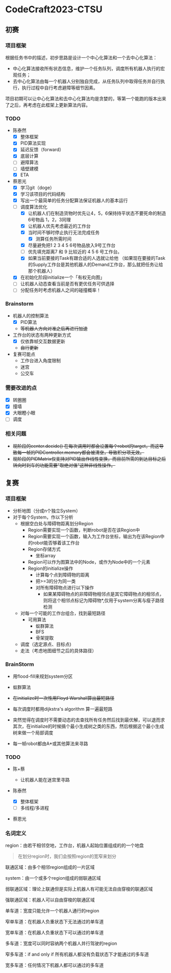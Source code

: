 # CodeCraft2023-CTSU

## 初赛

### 项目框架

根据任务书中的描述，初步思路是设计一个中心化算法和一个去中心化算法：

- 中心化算法接收所有状态信息，维护一个任务队列，调度所有机器人执行的宏观任务；
- 去中心化算法由每一个机器人分别独自完成，从任务队列中取得任务并自行执行，执行过程中自行考虑避障等细节因素。

项目初期可以让中心化算法和去中心化算法均是贪婪的，等第一个能跑的版本出来了之后，再考虑在此框架上更新算法内容。

### TODO

- 陈泰然
    - [x] 整体框架
    - [x] PID算法实现
    - [x] 延迟反馈（forward）
    - [x] 底层计算
    - [ ] 避障算法
    - [ ] 墙壁建模
    - [x] ETA
- 蔡恩光
    - [x] 学习git（doge）
    - [x] 学习该项目的代码结构
    - [x] 写出一个最简单的任务分配算法保证机器人的基本运行
    - [ ] 调度算法优化
        - [x] 让机器人们在制造货物时优先让4，5，6保持持平状态不要死命的制造6号物品 1，2，3同理
        - [x] 让机器人优先考虑最近的工作台
        - [x] 当时间不够时停止执行无法完成任务
            - [x] 测算任务所需时间
        - [x] 尽量避免把1 2 3 4 5 6号物品放入9号工作台
        - [ ] 优先填充距离7 和 9 比较近的 4 5 6 号工作台。
        - [x] 如果当前要接的Task有跟合适的人选就让给他 （如果现在要接的Task的Supply工作台是其他机器人的Demand工作台，那么就把任务让给那个机器人）
    - [x] 在初始化阶段initialize一个「有权无向图」
    - [ ] 让机器人动态查看当前是否有更优任务可供选择
    - [ ] 分配任务时考虑机器人之间的碰撞概率！

### Brainstorm

- 机器人的控制算法
    - [x] PID算法
    - ~~等机器人方向对准之后再进行加速~~
- 工作台的状态有两种更新方式
    - [x] 仅依靠帧交互数据更新
    - ~~自行更新~~
- 复赛可能点
    - 工作台进入角度限制
    - 迷宫
    - 公交车

### 需要改进的点

- [x] 转圈圈
- [x] 撞墙
- [x] 大眼瞪小眼
- [ ] 调度

### 相关问题

- ~~现阶段的center.decide()
  在每次调用时都会设置每个robot的target，而这导致每一帧的PIDController.memory都会被清空，导致积分项无效。~~
- ~~现阶段的PIDMatrix仅支持对PID输出作线性变换，而目前所需的到达目标之后转向时刹车的功能需要"取绝对值"这种非线性操作。~~

## 复赛

### 项目框架

- 分析地图（分成n个独立System）
- 对于每个System，作以下分析
    - 根据空白处与障碍物距离划分Region
        - Region需要实现一个函数，判断robot是否在该Region中
        - Region需要实现一个函数，输入为工作台坐标，输出为在该Region中的robot能否够着该工作台
        - Region存储方式
            - 坐标array
        - Region可以作为图算法中的Node，或作为Node中的一个元素
        - Region的initialize操作
            - 计算每个点到障碍物的距离
            - 把>=3的分为同一类
            - 对所有障碍物点进行以下操作
                - 如果某障碍物点的非障碍物相邻点是其它障碍物点的相邻点，则将这个相邻点标记为障碍物*,仅用于system分离与瘦子路径检测
    - 对每一个可能的工作台组合，找到最短路径
        - 可用算法
            - 蚁群算法
            - BFS
            - 骨架提取
    - 调度（选定源点、目标点)
    - 走法（考虑地图细节之后的具体路径）

### BrainStorm

- 用flood-fill来规划system分区

- 蚁群算法
- ~~在initialize时一次性用Floyd Warshall算出最短路径~~
- 每次调度时都用dijkstra's algorithm 算一遍最短路
- 突然觉得在调度时不需要动态的去查找所有任务然后找到最优解，可以退而求其次，在initialize的时候搞个最小生成树之类的东西，然后根据这个最小生成树来做一个局部调度

- 每一帧robot都由A*或其他算法来寻路

### TODO

- 陈+蔡
    - 让机器人能在迷宫里寻路

- 陈泰然
    - [x] 整体框架
    - [ ] 多线程/多进程
- 蔡恩光

### 名词定义

region：由若干相邻空地，工作台，机器人起始位置组成的的一个地盘

> 在划分region时，我们会按照region的宽窄来划分

联通区域：由多个相邻region组成的一片区域

system：由一个或多个region组成的弱联通区域

弱联通区域：理论上联通但是实际上机器人有可能无法自由穿梭的联通区域

强联通区域：机器人可以自由穿梭的联通区域

单车道：宽度只能允许一个机器人通行的region

窄单车道：在机器人负重状态下无法通过的单车道

宽单车道：在机器人负重状态下可以通过的单车道

多车道：宽度可以同时容纳两个机器人并行驾驶的region

窄多车道：if and only if 所有机器人都没有负载状态下才能通过的多车道

宽多车道：任何情况下机器人都可以通过的多车道

